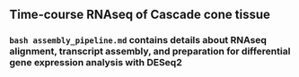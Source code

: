 ## Time-course RNAseq of Cascade cone tissue

### ``` bash assembly_pipeline.md ``` contains details about RNAseq alignment, transcript assembly, and preparation for differential gene expression analysis with DESeq2
